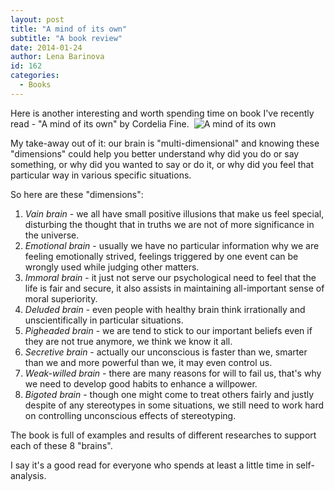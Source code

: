 ```yaml
---
layout: post
title: "A mind of its own"
subtitle: "A book review"
date: 2014-01-24
author: Lena Barinova
id: 162
categories:
  - Books
---
```


Here is another interesting and worth spending time on book I've recently read - "A mind of its own" by Cordelia Fine. 
<img src="{{ site.baseurl }}/img/post_img/mind_of_its_own.png" alt="A mind of its own" class="right" />

My take-away out of it: our brain is "multi-dimensional" and knowing these "dimensions" could help you better understand why did you do or say something, or why did you wanted to say or do it, or why did you feel that particular way in various specific situations.

So here are these "dimensions":

1.  _Vain brain_ - we all have small positive illusions that make us feel special, disturbing the thought that in truths we are not of more significance in the universe.
2.  _Emotional brain_ - usually we have no particular information why we are feeling emotionally strived, feelings triggered by one event can be wrongly used while judging other matters.
3.  _Immoral brain_ - it just not serve our psychological need to feel that the life is fair and secure, it also assists in maintaining all-important sense of moral superiority.
4.  _Deluded brain_ - even people with healthy brain think irrationally and unscientifically in particular situations.
5.  _Pigheaded brain_ - we are tend to stick to our important beliefs even if they are not true anymore, we think we know it all.
6.  _Secretive brain_ - actually our unconscious is faster than we, smarter than we and more powerful than we, it may even control us.
7.  _Weak-willed brain_ - there are many reasons for will to fail us, that's why we need to develop good habits to enhance a willpower.
8.  _Bigoted brain_ - though one might come to treat others fairly and justly despite of any stereotypes in some situations, we still need to work hard on controlling unconscious effects of stereotyping.

The book is full of examples and results of different researches to support each of these 8 "brains".

I say it's a good read for everyone who spends at least a little time in self-analysis.